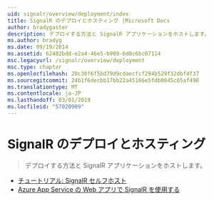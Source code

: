 ```yaml
---
uid: signalr/overview/deployment/index
title: SignalR のデプロイとホスティング |Microsoft Docs
author: bradygaster
description: デプロイする方法と SignalR アプリケーションをホストします。
ms.author: bradyg
ms.date: 09/19/2014
ms.assetid: 62482bdd-e2a4-46e5-b909-6d0c6bc07114
msc.legacyurl: /signalr/overview/deployment
msc.type: chapter
ms.openlocfilehash: 20c30f6f5bd79d9cdaecfcf294b529f32dbfdf37
ms.sourcegitcommit: 24b1f6decbb17bb22a45166e5fdb0845c65af498
ms.translationtype: MT
ms.contentlocale: ja-JP
ms.lasthandoff: 03/01/2019
ms.locfileid: "57020909"
---
```

<a name="signalr-deployment-and-hosting"></a>SignalR のデプロイとホスティング
====================
> デプロイする方法と SignalR アプリケーションをホストします。


- [チュートリアル: SignalR セルフホスト](tutorial-signalr-self-host.md)
- [Azure App Service の Web アプリで SignalR を使用する](using-signalr-with-azure-web-sites.md)
